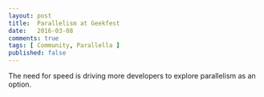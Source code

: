 ```yaml
---
layout: post
title:  Parallelism at Geekfest
date:   2016-03-08
comments: true
tags: [ Community, Parallella ]
published: false
---
```

The need for speed is driving more developers to explore parallelism as an option.  

<center><script async class="speakerdeck-embed" data-id="8a72510956be44529efc0467f33cb32d" data-ratio="1.77777777777778" src="//speakerdeck.com/assets/embed.js"></script></center>

 
